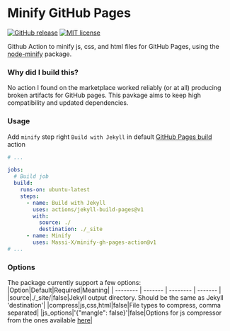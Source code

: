 # Minify GitHub Pages
[![GitHub release](https://img.shields.io/github/release/Massi-X/minify-gh-pages-action.svg?color=orange)](https://github.com/marketplace/actions/minify-github-pages)
[![MIT license](https://img.shields.io/github/license/Massi-X/minify-gh-pages-action.svg?color=blue)](https://github.com/Massi-X/minify-gh-pages-action/blob/master/LICENSE)

Github Action to minify js, css, and html files for GitHub Pages, using the [node-minify](https://node-minify.2clics.net/introduction/) package.

### Why did I build this?
No action I found on the marketplace worked reliably (or at all) producing broken artifacts for GitHub pages. This pavkage aims to keep high compatibility and updated dependencies.

### Usage
Add `minify` step right `Build with Jekyll` in default [GitHub Pages build](https://docs.github.com/en/pages/getting-started-with-github-pages/using-custom-workflows-with-github-pages) action
```yaml
# ...

jobs:
  # Build job
  build:
    runs-on: ubuntu-latest
    steps:
      - name: Build with Jekyll
        uses: actions/jekyll-build-pages@v1
        with:
          source: ./
          destination: ./_site
      - name: Minify
        uses: Massi-X/minify-gh-pages-action@v1
# ...
```

### Options
The package currently support a few options:
|Option|Default|Required|Meaning|
| -------- | ------- | -------- | ------- |
|source|./_site/|false|Jekyll output directory. Should be the same as Jekyll 'destination'|
|compress|js,css,html|false|File types to compress, comma separated|
|js_options|'{"mangle": false}'|false|Options for js compressor from the ones available [here](https://github.com/mishoo/UglifyJS/tree/harmony)|
